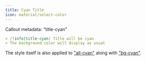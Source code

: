 ```yaml
---
title: Cyan Title
icon: material/select-color
---
```


Callout metadata: "title-cyan"

```md
> [!info|title-cyan] Title will be cyan
> The background color will display as usual
```

The style itself is also applied to ["all-cyan"](../combined-styling/page-5.md) along with ["bg-cyan"](../bg-styling/page-5.md).
